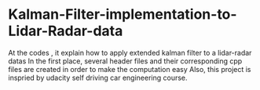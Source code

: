 # Kalman-Filter-implementation-to-Lidar-Radar-data
At the codes , it explain how to apply extended kalman filter to a lidar-radar datas
In the first place, several header files and their corresponding cpp files are created in order to make the computation easy 
Also, this project is inspried by udacity self driving car engineering  course.
